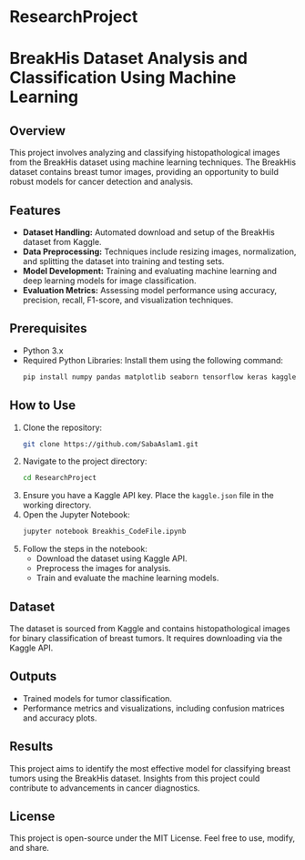 # ResearchProject

# BreakHis Dataset Analysis and Classification Using Machine Learning

## Overview
This project involves analyzing and classifying histopathological images from the BreakHis dataset using machine learning techniques. The BreakHis dataset contains breast tumor images, providing an opportunity to build robust models for cancer detection and analysis.

## Features
- **Dataset Handling:** Automated download and setup of the BreakHis dataset from Kaggle.
- **Data Preprocessing:** Techniques include resizing images, normalization, and splitting the dataset into training and testing sets.
- **Model Development:** Training and evaluating machine learning and deep learning models for image classification.
- **Evaluation Metrics:** Assessing model performance using accuracy, precision, recall, F1-score, and visualization techniques.

## Prerequisites
- Python 3.x
- Required Python Libraries: Install them using the following command:
  ```bash
  pip install numpy pandas matplotlib seaborn tensorflow keras kaggle
  ```

## How to Use
1. Clone the repository:
   ```bash
   git clone https://github.com/SabaAslam1.git
   ```
2. Navigate to the project directory:
   ```bash
   cd ResearchProject
   ```
3. Ensure you have a Kaggle API key. Place the `kaggle.json` file in the working directory.
4. Open the Jupyter Notebook:
   ```bash
   jupyter notebook Breakhis_CodeFile.ipynb
   ```
5. Follow the steps in the notebook:
   - Download the dataset using Kaggle API.
   - Preprocess the images for analysis.
   - Train and evaluate the machine learning models.

## Dataset
The dataset is sourced from Kaggle and contains histopathological images for binary classification of breast tumors. It requires downloading via the Kaggle API.

## Outputs
- Trained models for tumor classification.
- Performance metrics and visualizations, including confusion matrices and accuracy plots.

## Results
This project aims to identify the most effective model for classifying breast tumors using the BreakHis dataset. Insights from this project could contribute to advancements in cancer diagnostics.

## License
This project is open-source under the MIT License. Feel free to use, modify, and share.
